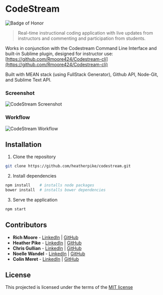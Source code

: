 # CodeStream 
![Badge of Honor](https://img.shields.io/badge/Built%20at-Fullstack-green.svg?style=flat-square)
> Real-time instructional coding application with live updates from instructors and commenting and participation from students. 

Works in conjunction with the Codestream Command Line Interface and built-in Sublime plugin, designed for instructor use: [https://github.com/Rmoore424/Codestream-cli](https://github.com/Rmoore424/Codestream-cli)

Built with MEAN stack (using FullStack Generator), Github API, Node-Git, and Sublime Text API.

### Screenshot
![CodeStream Screenshot](https://raw.githubusercontent.com/heatherpike/codestream/master/codestream.jpg)

### Workflow
![CodeStream Workflow](https://github.com/heatherpike/codestream/blob/workflow-diagram/codestream-workflow.jpg)

## Installation

1. Clone the repository

  ```bash
  git clone https://github.com/heatherpike/codestream.git
  ```
2.  Install dependencies

  ```bash
  npm install    # installs node packages
  bower install  # installs bower dependencies
  ```

3. Serve the application

  ```bash
  npm start
  ```

## Contributors
* __Rich Moore__ - [LinkedIn](https://www.linkedin.com/profile/view?id=411077867) | [GitHub](https://github.com/Rmoore424)
* __Heather Pike__ - [LinkedIn](https://www.linkedin.com/profile/view?id=20977565) | [GitHub](https://github.com/heatherpike)
* __Chris Gullian__ - [LinkedIn](https://www.linkedin.com/profile/view?id=217498551) | [GitHub](https://github.com/crullian)
* __Noelle Wandel__ - [LinkedIn](https://www.linkedin.com/profile/view?id=321994645) | [GitHub](https://github.com/noelleantoinette)
* __Colin Meret__ - [LinkedIn](https://www.linkedin.com/profile/view?id=324265809) | [GitHub](https://github.com/colin92)

## License

This projected is licensed under the terms of the [MIT license](/LICENSE)
